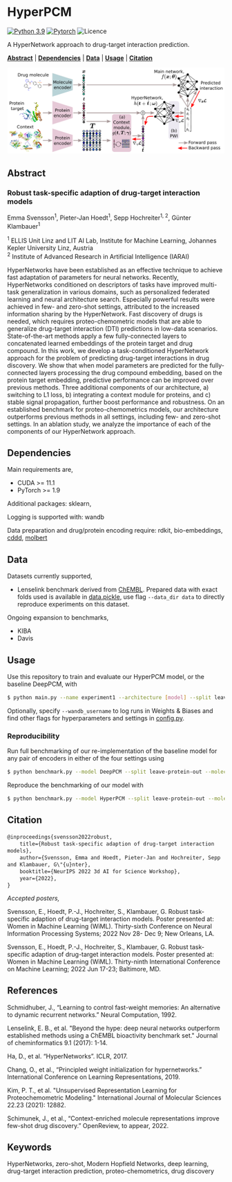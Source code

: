 # HyperPCM

[![Python 3.9](https://img.shields.io/badge/Python-3.9-blue.svg)](https://www.python.org/downloads/release/python-390/)
[![Pytorch](https://img.shields.io/badge/PyTorch-1.9-red.svg)](https://pytorch.org/get-started/previous-versions/)
![Licence](https://img.shields.io/github/license/ml-jku/hyper-dti)

A HyperNetwork approach to drug-target interaction prediction.

**[Abstract](#abstract)**
| **[Dependencies](#dependencies)**
| **[Data](#data)**
| **[Usage](#usage)**
| **[Citation](#citation)**

![plot](figures/hyper-dti.png)

## Abstract

### Robust task-specific adaption of drug-target interaction models

Emma Svensson<sup>1</sup>, Pieter-Jan Hoedt<sup>1</sup>, Sepp Hochreiter<sup>1, 2</sup>, Günter Klambauer<sup>1</sup>

<sup>1</sup> ELLIS Unit Linz and LIT AI Lab, Institute for Machine Learning, Johannes Kepler University Linz, Austria  
<sup>2</sup> Institute of Advanced Research in Artificial Intelligence (IARAI) 

HyperNetworks have been established as an effective technique to achieve fast adaptation of parameters for neural networks. Recently, HyperNetworks conditioned on descriptors of tasks have improved multi-task generalization in various domains, such as personalized federated learning and neural architecture search. Especially powerful results were achieved in few- and zero-shot settings, attributed to the increased information sharing by the HyperNetwork. Fast discovery of drugs is needed, which requires proteo-chemometric models that are able to generalize drug-target interaction (DTI) predictions in low-data scenarios. State-of-the-art methods apply a few fully-connected layers to concatenated learned embeddings of the protein target and drug compound. In this work, we develop a task-conditioned HyperNetwork approach for the problem of predicting drug-target interactions in drug discovery. We show that when model parameters are predicted for the fully-connected layers processing the drug compound embedding, based on the protein target embedding, predictive performance can be improved over previous methods. Three additional components of our architecture, a) switching to L1 loss, b) integrating a context module for proteins, and c) stable signal propagation, further boost performance and robustness. On an established benchmark for proteo-chemometrics models, our architecture outperforms previous methods in all settings, including few- and zero-shot settings. In an ablation study, we analyze the importance of each of the components of our HyperNetwork approach.

## Dependencies

Main requirements are,
- CUDA >= 11.1
- PyTorch >= 1.9

Additional packages: sklearn, 

Logging is supported with: wandb

Data preparation and drug/protein encoding require: rdkit, bio-embeddings, [cddd](https://github.com/jrwnter/cddd.git), [molbert](https://github.com/BenevolentAI/MolBERT)

## Data
Datasets currently supported,
- Lenselink benchmark derived from [ChEMBL](https://www.ebi.ac.uk/chembl/). 
Prepared data with exact folds used is available in [data.pickle](data/ChEMBL/processed/data.pickle), use flag ```--data_dir data``` to directly reproduce experiments on this dataset.

Ongoing expansion to benchmarks,
- KIBA
- Davis

## Usage
Use this repository to train and evaluate our HyperPCM model, or the baseline DeepPCM, with

```bash
$ python main.py --name experiment1 --architecture [model] --split leave-protein-out --molecule_encoder CDDD --protein_encoder SeqVec
```
Optionally, specify `--wandb_username` to log runs in Weights & Biases and find other flags for hyperparameters and settings in [config.py](https://github.com/ml-jku/hyper-dti/blob/main/settings/config.py).

### Reproducibility
Run full benchmarking of our re-implementation of the baseline model for any pair of encoders in either of the four settings using
```bash
$ python benchmark.py --model DeepPCM --split leave-protein-out --molecule_encoder CDDD --protein_encoder SeqVec
```
Reproduce the benchmarking of our model with
```bash
$ python benchmark.py --model HyperPCM --split leave-protein-out --molecule_encoder CDDD --protein_encoder SeqVec
```

## Citation
```
@inproceedings{svensson2022robust,
    title={Robust task-specific adaption of drug-target interaction models},
    author={Svensson, Emma and Hoedt, Pieter-Jan and Hochreiter, Sepp and Klambauer, G\"{u}nter},
    booktitle={NeurIPS 2022 3d AI for Science Workshop},
    year={2022},
}
```

<i>Accepted posters,</i>

Svensson, E., Hoedt, P.-J., Hochreiter, S., Klambauer, G. Robust task-specific adaption of drug-target interaction models. Poster presented at: Women in Machine Learning (WiML). Thirty-sixth Conference on Neural Information Processing Systems; 2022 Nov 28- Dec 9; New Orleans, LA.

Svensson, E., Hoedt, P.-J., Hochreiter, S., Klambauer, G. Robust task-specific adaption of drug-target interaction models. Poster presented at: Women in Machine Learning (WiML). Thirty-ninth International Conference on Machine Learning; 2022 Jun 17-23; Baltimore, MD.

## References

Schmidhuber, J., “Learning to control fast-weight memories: An alternative to dynamic recurrent networks.” Neural Computation, 1992.

Lenselink, E. B., et al. "Beyond the hype: deep neural networks outperform established methods using a ChEMBL bioactivity benchmark set." Journal of cheminformatics 9.1 (2017): 1-14.

Ha, D., et al. “HyperNetworks”. ICLR, 2017.

Chang, O., et al., “Principled weight initialization for hypernetworks.” International Conference on Learning Representations, 2019.

Kim, P. T., et al. "Unsupervised Representation Learning for Proteochemometric Modeling." International Journal of Molecular Sciences 22.23 (2021): 12882.

Schimunek, J., et al., “Context-enriched molecule representations improve few-shot drug discovery.” OpenReview, to appear, 2022.

## Keywords
HyperNetworks, zero-shot, Modern Hopfield Networks, deep learning, drug-target interaction prediction, proteo-chemometrics, drug discovery
